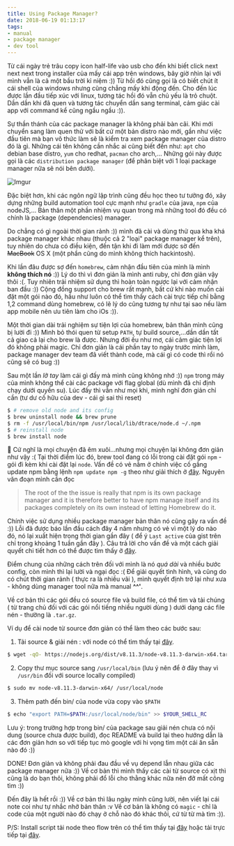```yaml
---
title: Using Package Manager?
date: 2018-06-19 01:13:17
tags: 
- manual
- package manager
- dev tool
---
```


Từ cái ngày trẻ trâu copy icon half-life vào usb cho đến khi biết click next next next trong installer của mấy cái app trên windows, bây giờ nhìn lại với mình vẫn là cả một bầu trời kỉ niệm :)) Từ hồi đó cũng gọi là có biết chút ít cái shell của windows nhưng cũng chẳng mấy khi động đến. Cho đến lúc được lần đầu tiếp xúc với linux, tương tác hồi đó vẫn chủ yếu là trỏ chuột. Dần dần khi đã quen và tương tác chuyển dần sang terminal, cảm giác cài app với command kể cũng ngầu ngầu :)).

<!-- more -->

Sự thần thánh của các package manager là không phải bàn cãi. Khi mới chuyển sang làm quen thử với bất cứ một bản distro nào mới, gần như việc đầu tiên mà bạn vô thức làm sẽ là kiểm tra xem package manager của distro đó là gì. Những cái tên không cần nhắc ai cũng biết đến như: `apt` cho debian base distro, `yum` cho redhat, `pacman` cho arch,... Những gói này được gọi là các `distribution package manager` (để phân biệt với 1 loại package manager nữa sẽ nói bên dưới).

![Imgur](https://i.imgur.com/UeyPZjT.png)

Đặc biệt hơn, khi các ngôn ngữ lập trình cũng đều học theo tư tưởng đó, xây dựng những build automation tool cực mạnh như `gradle` của java, `npm` của nodeJS,... Bản thân một phần nhiệm vụ quan trong mà những tool đó đều có chính là package (dependencies) manager.

Do chẳng có gì ngoài thời gian rảnh :)) mình đã cài và dùng thử qua kha khá package manager khác nhau (thuộc cả 2 "loại" package manager kể trên), tuy nhiên do chưa có điều kiện, đến tận khi đi làm mới được sờ đến ~~MacBook~~ OS X (một phần cũng do mình không thích hackintosh). 

Khi lần đâu được sợ đến `homebrew`, cảm nhận đầu tiên của mình là mình __không thích nó__ :)) Lý do thì vì đơn giản là mình anti ruby, chỉ đơn giản vậy thôi :(. Tuy nhiên trải nhiệm sử dụng thì hoàn toàn ngược lại với cảm nhận ban đầu :)) Cộng đồng support cho brew rất mạnh, bất cứ khi nào muốn cài đặt một gói nào đó, hầu như luôn có thể tìm thấy cách cài trực tiếp chỉ bằng 1,2 command dùng homebrew, có lẽ lý do cũng tương tự như tại sao nếu làm app mobile nên ưu tiên làm cho iOs :)).

Một thời gian dài trải nghiệm sự tiện lợi của homebrew, bản thân mình cũng bị lười đi :)) Mình bỏ thói quen từ setup `PATH`, tự build source,...dần dần tất cả giao cả lại cho brew là được. Nhưng đời ếu như mơ, cái cảm giác tiện lợi đó không phải magic. Chỉ đơn giản là cái phần tay to ngày trước mình làm, package manager dev team đã viết thành code, mà cái gì có code thì rồi nó cũng sẽ có bug :)) 

Sau một lần *lỡ tay* làm cái gì đấy mà mình cũng không nhớ :)) `npm` trong máy của mình không thể cài các package với flag global (dù mình đã chỉ định chạy dưới quyền su). Lúc đấy thì vẫn như mọi khi, mình nghĩ đơn giản chỉ cần (tư dư cố hữu của dev - cái gì sai thì reset)

```bash
$ # remove old node and its config
$ brew uninstall node && brew prune
$ rm -f /usr/local/bin/npm /usr/local/lib/dtrace/node.d ~/.npm
$ # reinstall node
$ brew install node
```

Cứ nghĩ là mọi chuyện đã êm xuôi...nhưng mọi chuyện lại không đơn giản như vậy :( Tại thời điểm lúc đó, brew tool đang có lỗi trong cài đặt gói `npm` - gói đi kèm khi cài đặt lại `node`. Vấn đề có vẻ nằm ở chính việc cố gắng update npm bằng lệnh `npm update npm -g` theo như giải thích ở [đây](https://gist.github.com/DanHerbert/9520689). Nguyên văn đoạn mình cần đọc 

> The root of the the issue is really that npm is its own package manager and it is therefore better to have npm manage itself and its packages completely on its own instead of letting Homebrew do it.

Chính việc sử dụng nhiều package manager bản thân nó cũng gây ra vấn đề :)) Lỗi đã được báo lần đầu cách đây 4 năm nhưng có vẻ vì một lý do nào đó, nó lại xuất hiện trong thời gian gần đây ( để ý `Last active` của gist trên chỉ trong khoảng 1 tuần gần đây ). Câu trả lời cho vấn đề và một cách giải quyết chi tiết hơn có thể được tìm thấy ở [đây](https://gist.github.com/rcugut/c7abd2a425bb65da3c61d8341cd4b02d). 

Điểm chung của những cách trên đối với mình là nó *quá dài* và nhiều bước config, còn mình thì lại lười và ngại đọc :( Để giải quyết tình hình, và cũng do có chút thời gian rảnh ( thực ra là nhiều vãi ), mình quyết định trở lại như xưa - không dùng manager tool nữa mà manual __^^'__.

Về cơ bản thì các gói đều có source file và build file, có thể tìm và tải chúng ( từ trang chủ đối với các gói nổi tiếng nhiều người dùng ) dưới dạng các file nén - thường là `.tar.gz`. 

Ví dụ để cài node từ source đơn giản có thể làm theo các bước sau:

1. Tải source & giải nén : với node có thể tìm thấy tại [đây](https://nodejs.org/dist/).
```bash
$ wget -qO- https://nodejs.org/dist/v8.11.3/node-v8.11.3-darwin-x64.tar.gz | tar xvz
```
2. Copy thư mục source sang `/usr/local/bin` (lưu ý nên để ở đây thay vì `/usr/bin` đối với source locally compiled)
```bash
$ sudo mv node-v8.11.3-darwin-x64/ /usr/local/node
```
3. Thêm path đến bin/ của node vừa copy vào `$PATH`
```bash
$ echo "export PATH=$PATH:/usr/local/node/bin" >> $YOUR_SHELL_RC
```
Lưu ý: trong trường hợp trong bin/ của package sau giải nén chưa có nội dung (source chưa được build), đọc README và build lại theo hướng dẫn là các đơn giản hơn so với tiếp tục mò google với hi vọng tìm một cái ăn sẵn nào đó :))

DONE! Đơn giản và không phải đau đầu về vụ depend lẫn nhau giữa các package manager nữa :)) Về cơ bản thì mình thấy các cài từ source có xịt thì cũng là do bạn thôi, không phải đổ lỗi cho thằng khác nữa nên đỡ mất công tìm :))

Đến đây là hết rồi :)) Về cơ bản thì lâu ngày mình cũng lười, nên viết lại cái note coi như tự nhắc nhở bản thân :v Về cơ bản là không có `magic` - chỉ là code của một người nào đó chạy ở chỗ nào đó khác thôi, cứ từ từ mà tìm :)).

P/S: Install script tải node theo flow trên có thể tìm thấy tại [đây](https://gist.github.com/khanhtc1202/ef1a256223c804364e692f2d6dff02ca) hoặc tải trực tiếp tại [đây](https://gist.githubusercontent.com/khanhtc1202/ef1a256223c804364e692f2d6dff02ca/raw/7c7e80e704a5901896d876a70ddcdf71e65a540e/install-node-js).